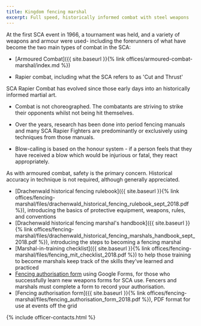 ```yaml
---
title: Kingdom fencing marshal
excerpt: Full speed, historically informed combat with steel weapons
---
```


At the first SCA event in 1966, a tournament was held, and a variety of weapons and armour were used- including the forerunners of what have become the two main types of combat in the SCA:

* [Armoured Combat]({{ site.baseurl }}{% link offices/armoured-combat-marshal/index.md %})

* Rapier combat, including what the SCA refers to as 'Cut and Thrust'

SCA Rapier Combat has evolved since those early days into an historically informed martial art.

* Combat is not choreographed.  The combatants are striving to strike their opponents whilst not being hit themselves.

* Over the years, research has been done into period fencing manuals and many SCA Rapier Fighters are predominantly or exclusively using techniques from those manuals. 

* Blow-calling is based on the honour system - if a person feels that they have received a blow which would be injurious or fatal, they react appropriately.

As with armoured combat, safety is the primary concern.  Historical accuracy in technique is not required, although generally appreciated.  



* [Drachenwald historical fencing rulebook]({{ site.baseurl }}{% link offices/fencing-marshal/files/drachenwald_historical_fencing_rulebook_sept_2018.pdf %}), introducing the basics of protective equipment, weapons, rules, and conventions
* [Drachenwald historical fencing marshal's handbook]({{ site.baseurl }}{% link offices/fencing-marshal/files/drachenwald_historical_fencing_marshals_handbook_sept_2018.pdf %}), introducing the steps to becoming a fencing marshal
* [Marshal-in-training checklist]({{ site.baseurl }}{% link offices/fencing-marshal/files/fencing_mit_checklist_2018.pdf %}) to help those training to become marshals keep track of the skills they've learned and practiced
* [Fencing authorisation form](https://goo.gl/forms/CszeO06cCFkiPWto1) using Google Forms, for those who  successfully learn new weapons forms for SCA use. Fencers and marshals must complete a form to record your authorisation.
* [Fencing authorisation form]({{ site.baseurl }}{% link offices/fencing-marshal/files/fencing_authorisation_form_2018.pdf %}), PDF format for use at events off the grid


{% include officer-contacts.html %}
